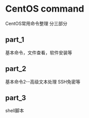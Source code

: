 # CentOS command
CentOS常用命令整理
分三部分
## part_1
基本命令，文件查看，软件安装等
## part_2
基本命令2--高级文本处理 SSH免密等
## part_3
shell脚本
